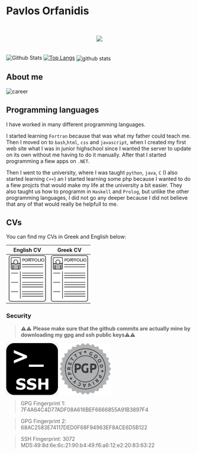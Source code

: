 # Pavlos Orfanidis

# <p align="center"> [<img  src="https://ko-fi.com/img/githubbutton_sm.svg">](https://ko-fi.com/porfanid)</p>

![Github Stats](https://github-readme-stats.vercel.app/api?username=porfanid&show_icons=true&hide_border=true&hide=issues,contribs&count_private=true&theme=github_dark)
[![Top Langs](https://github-readme-stats.vercel.app/api/top-langs/?username=porfanid&layout=compact&hide_border=true&count_private=true&theme=github_dark&langs_count=9)](https://github.com/anuraghazra/github-readme-stats)
<img src="https://github-readme-streak-stats.herokuapp.com/?user=porfanid&theme=github_dark&hide_border=true" align="center" alt="github stats"/>

## About me

![career](https://readme-typing-svg.herokuapp.com/?lines=Student@CSE%20UOI;Full%20Stack%20Developer&width=500&height=50&color=ffffff)


## Programming languages
I have worked in many different programming languages.

I started learning `Fortran` because that was what my father could teach me. Then I moved on to `bash`,`html`, `css` and `javascript`, when I created my first web site what I was in junior highschool since I wanted the server to update on its own without me having to do it manually. After that I started programming a fiew apps on `.NET`. 

Then I went to the university, where I was taught `python`, `java`, `C` (I also started learning `C++`) an I started learning some php because I wanted to do a fiew projcts that would make my life at the university a bit easier. They also taught us how to programm in `Haskell` and `Prolog`, but unlike the other programming languages, I did not go any deeper because I did not believe that any of that would really be helpfull to me.

## CVs
You can find my CVs in Greek and English below:

| English CV | Greek CV |
|:---:|:---:|
|[<img align="center" src="images/cv.png"  width="100" alt="English CV"/>](https://porfanid.github.io/CV_EN.pdf)| [<img align="center" src="images/cv.png"  width="100" alt="Greek CV"/>](https://porfanid.github.io/CV_GR.pdf)|


### Security

> :warning::warning: **Please make sure that the github commits are actually mine by downloading my gpg and ssh public keys**:warning::warning:

[<img align="center" src="images/ssh.png"  width="140"/>](https://github.com/porfanid.keys)
[<img align="center" src="images/pgp.png"  width="140"/>](https://github.com/porfanid.gpg)

> GPG Fingerprint 1: 7F4A64C4D77ADF08A616BEF6666855A91B3897F4

> GPG Fingerprint 2: 68AC2583E74117DED0F68F94963EF8ACE6D5B122

> SSH Fingerprint: 3072 MD5:49:8d:6e:6c:21:90:b4:49:f6:a6:12:e2:20:83:63:22

